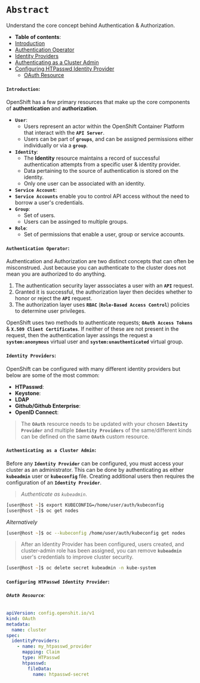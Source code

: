 # **`Abstract`**

Understand the core concept behind Authentication & Authorization.
-  **Table of contents**:
  - [Introduction](#introduction)
  - [Authentication Operator](#authentication-operator)
  - [Identity Providers](#identity-providers)
  - [Authenticating as a Cluster Admin](#authenticating-as-as-cluster-admin)
  - [Configuring HTPasswd Identity Provider](#identity-providers)
    - [OAuth Resource](OAuth-resource)
#### **`Introduction`**:
OpenShift has a few primary resources that make up the core components of **authentication** and **authorization**.
- **`User`**:
  - Users represent an actor within the OpenShift Container Platform that interact with the **`API Server`**. 
  - Users can be part of **`groups`**, and can be assigned permissions either individually or via a **`group`**.
- **`Identity`**:
  - The **Identity** resource maintains a record of successful authentication attempts from a specific user & identity provider.
  - Data pertaining to the source of authentication is stored on the identity.
  - Only one user can be associated with an identity. 
- **`Service Account`**:
 - **`Service Accounts`** enable you to control API access without the need to borrow a user's credentials.
- **`Group`**:
  - Set of users.
  - Users can be assinged to multiple groups.
- **`Role`**:
  - Set of permissions that enable a user, group or service accounts.
#### **`Authentication Operator`**:
Authentication and Authorization are two distinct concepts that can often be misconstrued. Just because you can authenticate to the cluster does not mean you are authorized to do anything. 
1. The authentication security layer asssociates a user with an **`API`** request. 
2. Granted it is successful, the authorization layer then decides whether to honor or reject the **`API`** request.
3. The authorization layer uses **`RBAC`** (**`Role-Based Access Control`**) policies to determine user privileges.

OpenShift uses two methods to authenticate requests; **`OAuth Access Tokens`** & **`X.509 Client Certificates`**. If neither of these are not present in the request, then the authentication layer assings the request a **`system:anonymous`** virtual user and **`system:unauthenticated`** virtual group.
#### **`Identity Providers`**:
OpenShift can be configured with many different identity providers but below are some of the most common:
- **HTPasswd**:
- **Keystone**:
- **LDAP**
- **Github/Github Enterprise**:
- **OpenID Connect**:

> The **`OAuth`** resource needs to be updated with your chosen **`Identity Provider`** and multiple **`Identity Providers`** of the same/different kinds can be defined on the same **`OAuth`** custom resource.
#### **`Authenticating as a Cluster Admin`**:

Before any **`Identity Provider`** can be configured, you must access your cluster as an administrator. This can be done by authenticating as either **`kubeadmin`** user or **`kubeconfig`** file. Creating additional users then requires the configuration of an **`Identity Provider`**.
> *Authenticate as `kubeadmin`*.

```zsh
[user@host ~]$ export KUBECONFIG=/home/user/auth/kubeconfig
[user@host ~]$ oc get nodes

```
 *Alternatively*
```zsh
[user@host ~]$ oc --kubeconfig /home/user/auth/kubeconfig get nodes
 ```
 > After an Identity Provider has been configured, users created, and cluster-admin role has been assigned, you can remove **`kubeadmin`** user's credentials to improve cluster security.

```zsh
[user@host ~]$ oc delete secret kubeadmin -n kube-system
```
#### **`Configuring HTPasswd Identity Provider`**:

###### **`OAuth Resource`**:
```yaml
apiVersion: config.openshit.io/v1
kind: OAuth
metadata:
  name: cluster
spec:
  identityProviders:
    - name: my_htpasswd_provider  
      mapping: Claim  
      type: HTPasswd
      htpasswd:
        fileData:
          name: htpasswd-secret
```

















